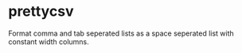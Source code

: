 # prettycsv
Format comma and tab seperated lists as a space seperated list with constant width columns.
